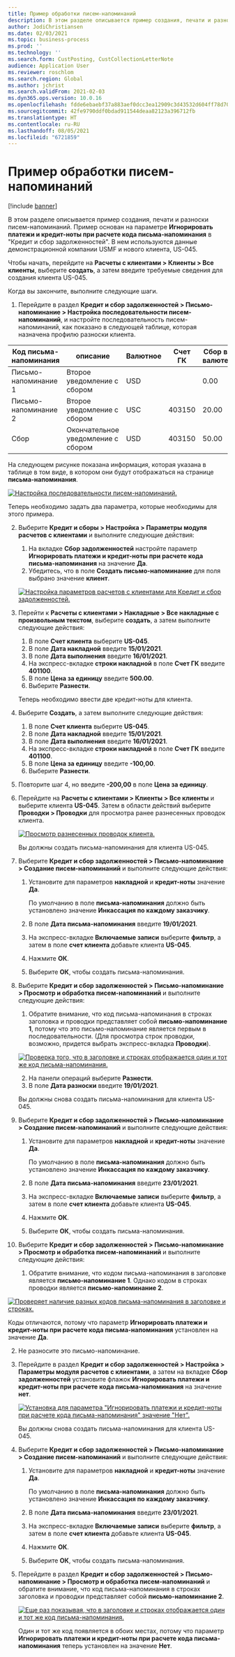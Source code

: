 ```yaml
---
title: Пример обработки писем-напоминаний
description: В этом разделе описывается пример создания, печати и разноски писем-напоминаний.
author: JodiChristiansen
ms.date: 02/03/2021
ms.topic: business-process
ms.prod: ''
ms.technology: ''
ms.search.form: CustPosting, CustCollectionLetterNote
audience: Application User
ms.reviewer: roschlom
ms.search.region: Global
ms.author: jchrist
ms.search.validFrom: 2021-02-03
ms.dyn365.ops.version: 10.0.16
ms.openlocfilehash: fdde6ebaebf37a883aef0dcc3ea12909c3d43532d604ff78d708d737b26bc57e
ms.sourcegitcommit: 42fe9790ddf0bdad911544deaa82123a396712fb
ms.translationtype: HT
ms.contentlocale: ru-RU
ms.lasthandoff: 08/05/2021
ms.locfileid: "6721859"
---
```

# <a name="process-collection-letters-example"></a>Пример обработки писем-напоминаний

[!include [banner](../../includes/banner.md)]

В этом разделе описывается пример создания, печати и разноски писем-напоминаний. Пример основан на параметре **Игнорировать платежи и кредит-ноты при расчете кода письма-напоминания** в "Кредит и сбор задолженностей". В нем используются данные демонстрационной компании USMF и нового клиента, US-045.

Чтобы начать, перейдите на **Расчеты с клиентами \> Клиенты \> Все клиенты**, выберите **создать**, а затем введите требуемые сведения для создания клиента US-045.

Когда вы закончите, выполните следующие шаги.

1. Перейдите в раздел **Кредит и сбор задолженностей \> Письмо-напоминание \> Настройка последовательности писем-напоминаний**, и настройте последовательность писем-напоминаний, как показано в следующей таблице, которая назначена профилю разноски клиента.

|     Код письма-напоминания      |     описание                           |     Валютное      |     Счет ГК        |     Сбор в валюте     |     Минимум сверх        |     Дней блокировки      |
|---------------------------------  |---------------------------------------    |-----------------  |-----------------------    |-------------------------- |-----------------------    |---------------------  |
|     Письмо-напоминание 1         |     Второе уведомление с сбором        |     USD           |                           |     0.00                  |     0.00                  |     2                 |
|     Письмо-напоминание 2         |     Второе уведомление с сбором        |     USC           |     403150                |     20.00                 |     10.00                 |     3                 |
|     Сбор                    |     Окончательное уведомление с сбором         |     USD           |     403150                |     50.00                 |     100.00                |     15                |

На следующем рисунке показана информация, которая указана в таблице в том виде, в котором они будут отображаться на странице **письма-напоминания**. 

[![Настройка последовательности писем-напоминаний.](./media/Ignore-payments-creditmemos-1.PNG)](./media/Ignore-payments-creditmemos-1.PNG)

 Теперь необходимо задать два параметра, которые необходимы для этого примера.

2. Выберите **Кредит и сборы \> Настройка \> Параметры модуля расчетов с клиентами** и выполните следующие действия:

    1. На вкладке **Сбор задолженностей** настройте параметр **Игнорировать платежи и кредит-ноты при расчете кода письма-напоминания** на значение **Да**.
    2. Убедитесь, что в поле **Создать письмо-напоминание** для поля выбрано значение **клиент**.

    [![Настройка параметров расчетов с клиентами для Кредит и сбор задолженностей.](./media/Ignore-payments-creditmemos-2.PNG)](./media/Ignore-payments-creditmemos-2.PNG)

3. Перейти к **Расчеты с клиентами \> Накладные \> Все накладные с произвольным текстом**, выберите **создать**, а затем выполните следующие действия:

    1. В поле **Счет клиента** выберите **US-045**.
    2. В поле **Дата накладной** введите **15/01/2021**.
    3. В поле **Дата выполнения** введите **16/01/2021**.
    4. На экспресс-вкладке **строки накладной** в поле **Счет ГК** введите **401100**.
    5. В поле **Цена за единицу** введите **500.00**.
    6. Выберите **Разнести**.

    Теперь необходимо ввести две кредит-ноты для клиента.

4. Выберите **Создать**, а затем выполните следующие действия:

    1. В поле **Счет клиента** выберите **US-045**.
    2. В поле **Дата накладной** введите **15/01/2021**.
    3. В поле **Дата выполнения** введите **16/01/2021**.
    4. На экспресс-вкладке **строки накладной** в поле **Счет ГК** введите **401100**.
    5. В поле **Цена за единицу** введите **-100,00**.
    6. Выберите **Разнести**.

5. Повторите шаг 4, но введите **-200,00** в поле **Цена за единицу**.
6. Перейдите на **Расчеты с клиентами \> Клиенты \> Все клиенты** и выберите клиента **US-045**. Затем в области действий выберите **Проводки \> Проводки** для просмотра ранее разнесенных проводок клиента.

    [![Просмотр разнесенных проводок клиента.](./media/Ignore-payments-creditmemos-3.PNG)](./media/Ignore-payments-creditmemos-3.PNG)

    Вы должны создать письма-напоминания для клиента US-045.

7. Выберите **Кредит и сбор задолженностей \> Письмо-напоминание \> Создание писем-напоминаний** и выполните следующие действия:

    1. Установите для параметров **накладной** и **кредит-ноты** значение **Да**.

        По умолчанию в поле **письма-напоминания** должно быть установлено значение **Инкассация по каждому заказчику**.

    2. В поле **Дата письма-напоминания** введите **19/01/2021**.
    3. На экспресс-вкладке **Включаемые записи** выберите **фильтр**, а затем в поле **счет клиента** добавьте клиента **US-045**.
    4. Нажмите **ОК**.
    5. Выберите **ОК**, чтобы создать письма-напоминания.

8. Выберите **Кредит и сбор задолженностей \> Письмо-напоминание \> Просмотр и обработка писем-напоминаний** и выполните следующие действия:

    1. Обратите внимание, что код письма-напоминания в строках заголовка и проводки представляет собой **письмо-напоминание 1**, потому что это письмо-напоминание является первым в последовательности. (Для просмотра строк проводки, возможно, придется выбрать экспресс-вкладка **Проводки**).

   [![Проверка того, что в заголовке и строках отображается один и тот же код письма-напоминания.](./media/Ignore-payments-creditmemos-4.PNG)](./media/Ignore-payments-creditmemos-4.PNG)

    2. На панели операций выберите **Разнести**.
    3. В поле **Дата разноски** введите **19/01/2021**.

    Вы должны снова создать письма-напоминания для клиента US-045.

9. Выберите **Кредит и сбор задолженностей \> Письмо-напоминание \> Создание писем-напоминаний** и выполните следующие действия:

    1. Установите для параметров **накладной** и **кредит-ноты** значение **Да**.

        По умолчанию в поле **письма-напоминания** должно быть установлено значение **Инкассация по каждому заказчику**.

    2. В поле **Дата письма-напоминания** введите **23/01/2021**.
    3. На экспресс-вкладке **Включаемые записи** выберите **фильтр**, а затем в поле **счет клиента** добавьте клиента **US-045**.
    4. Нажмите **ОК**.
    5. Выберите **ОК**, чтобы создать письма-напоминания.

10. Выберите **Кредит и сбор задолженностей \> Письмо-напоминание \> Просмотр и обработка писем-напоминаний** и выполните следующие действия:

    1. Обратите внимание, что кодом письма-напоминания в заголовке является **письмо-напоминание 1**. Однако кодом в строках проводки является **письмо-напоминание 2**.

   [![Проверяет наличие разных кодов письма-напоминания в заголовке и строках.](./media/Ignore-payments-creditmemos-5.PNG)](./media/Ignore-payments-creditmemos-5.PNG)

  Коды отличаются, потому что параметр **Игнорировать платежи и кредит-ноты при расчете кода письма-напоминания** установлен на значение **Да**.

  2. Не разносите это письмо-напоминание.

11. Перейдите в раздел **Кредит и сбор задолженностей \> Настройка \> Параметры модуля расчетов с клиентами**, а затем на вкладке **Сбор задолженностей** установите флажок **Игнорировать платежи и кредит-ноты при расчете кода письма-напоминания** на значение **нет**.

    [![Установка для параметра "Игнорировать платежи и кредит-ноты при расчете кода письма-напоминания" значение "Нет".](./media/Ignore-payments-creditmemos-6.PNG)](./media/Ignore-payments-creditmemos-6.PNG)

    Вы должны снова создать письма-напоминания для клиента US-045.

12. Выберите **Кредит и сбор задолженностей \> Письмо-напоминание \> Создание писем-напоминаний** и выполните следующие действия:

    1. Установите для параметров **накладной** и **кредит-ноты** значение **Да**.

        По умолчанию в поле **письма-напоминания** должно быть установлено значение **Инкассация по каждому заказчику**.

    2. В поле **Дата письма-напоминания** введите **23/01/2021**.
    3. На экспресс-вкладке **Включаемые записи** выберите **фильтр**, а затем в поле **счет клиента** добавьте клиента **US-045**.
    4. Нажмите **ОК**.
    5. Выберите **ОК**, чтобы создать письма-напоминания.

13. Перейдите в раздел **Кредит и сбор задолженностей \> Письмо-напоминание \> Просмотр и обработка писем-напоминаний** и обратите внимание, что код письма-напоминания в строках заголовка и проводки представляет собой **письмо-напоминание 2**.

    [![Еще раз показывая, что в заголовке и строках отображается один и тот же код письма-напоминания.](./media/Ignore-payments-creditmemos-7.PNG)](./media/Ignore-payments-creditmemos-7.PNG)

    Один и тот же код появляется в обоих местах, потому что параметр **Игнорировать платежи и кредит-ноты при расчете кода письма-напоминания** теперь установлен на значение **Нет**.
